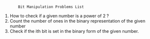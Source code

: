            Bit Manipulation Problems List

1. How to check if a given number is a power of 2 ?
2. Count the number of ones in the binary representation of the given number
3. Check if the ith bit is set in the binary form of the given number.